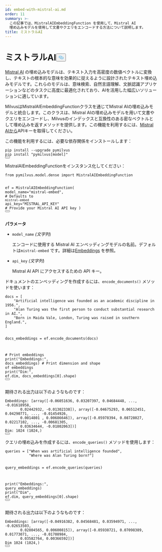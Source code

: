 ```yaml
---
id: embed-with-mistral-ai.md
order: 11
summary: >-
  この記事では、MistralAIEmbeddingFunction を使用して、Mistral AI
  埋め込みモデルを使用して文書やクエリをエンコードする方法について説明します。
title: ミストラルAI
---
```

<h1 id="Mistral-AI" class="common-anchor-header">ミストラルAI<button data-href="#Mistral-AI" class="anchor-icon" translate="no">
      <svg translate="no"
        aria-hidden="true"
        focusable="false"
        height="20"
        version="1.1"
        viewBox="0 0 16 16"
        width="16"
      >
        <path
          fill="#0092E4"
          fill-rule="evenodd"
          d="M4 9h1v1H4c-1.5 0-3-1.69-3-3.5S2.55 3 4 3h4c1.45 0 3 1.69 3 3.5 0 1.41-.91 2.72-2 3.25V8.59c.58-.45 1-1.27 1-2.09C10 5.22 8.98 4 8 4H4c-.98 0-2 1.22-2 2.5S3 9 4 9zm9-3h-1v1h1c1 0 2 1.22 2 2.5S13.98 12 13 12H9c-.98 0-2-1.22-2-2.5 0-.83.42-1.64 1-2.09V6.25c-1.09.53-2 1.84-2 3.25C6 11.31 7.55 13 9 13h4c1.45 0 3-1.69 3-3.5S14.5 6 13 6z"
        ></path>
      </svg>
    </button></h1><p><a href="https://mistral.ai/">Mistral AI</a> の埋め込みモデルは、テキスト入力を高密度の数値ベクトルに変換し、テキストの根本的な意味を効果的に捉えるように設計されたテキスト埋め込みモデルです。これらのモデルは、意味検索、自然言語理解、文脈認識アプリケーションなどのタスクに高度に最適化されており、AIを活用した幅広いソリューションに適しています。</p>
<p>MilvusはMistralAIEmbeddingFunctionクラスを通じてMistral AIの埋め込みモデルと統合します。このクラスは、Mistral AIの埋め込みモデルを用いて文書やクエリをエンコードし、Milvusのインデックスと互換性のある密なベクトルとして埋め込みを返すメソッドを提供します。この機能を利用するには、<a href="https://console.mistral.ai/">Mistral AIから</a>APIキーを取得してください。</p>
<p>この機能を利用するには、必要な依存関係をインストールします：</p>
<pre><code translate="no" class="language-python">pip install --upgrade pymilvus
pip install <span class="hljs-string">&quot;pymilvus[model]&quot;</span>
<button class="copy-code-btn"></button></code></pre>
<p>MistralAIEmbeddingFunctionをインスタンス化してください：</p>
<pre><code translate="no" class="language-python"><span class="hljs-keyword">from</span> pymilvus.model.dense <span class="hljs-keyword">import</span> MistralAIEmbeddingFunction

ef = MistralAIEmbeddingFunction(
    model_name=<span class="hljs-string">&quot;mistral-embed&quot;</span>, <span class="hljs-comment"># Defaults to `mistral-embed`</span>
    api_key=<span class="hljs-string">&quot;MISTRAL_API_KEY&quot;</span> <span class="hljs-comment"># Provide your Mistral AI API key</span>
)
<button class="copy-code-btn"></button></code></pre>
<p><strong>パラメータ</strong></p>
<ul>
<li><p><code translate="no">model_name</code> <em>(文字列</em>)</p>
<p>エンコードに使用する Mistral AI エンベッディングモデルの名前。デフォルトは<code translate="no">mistral-embed</code> です。詳細は<a href="https://docs.mistral.ai/capabilities/embeddings/">Embeddings</a> を参照。</p></li>
<li><p><code translate="no">api_key</code> <em>(文字列</em>)</p>
<p>Mistral AI API にアクセスするための API キー。</p></li>
</ul>
<p>ドキュメントのエンベッディングを作成するには、<code translate="no">encode_documents()</code> メソッドを使います：</p>
<pre><code translate="no" class="language-python">docs = [
    <span class="hljs-string">&quot;Artificial intelligence was founded as an academic discipline in 1956.&quot;</span>,
    <span class="hljs-string">&quot;Alan Turing was the first person to conduct substantial research in AI.&quot;</span>,
    <span class="hljs-string">&quot;Born in Maida Vale, London, Turing was raised in southern England.&quot;</span>,
]

docs_embeddings = ef.encode_documents(docs)

<span class="hljs-comment"># Print embeddings</span>
<span class="hljs-built_in">print</span>(<span class="hljs-string">&quot;Embeddings:&quot;</span>, docs_embeddings)
<span class="hljs-comment"># Print dimension and shape of embeddings</span>
<span class="hljs-built_in">print</span>(<span class="hljs-string">&quot;Dim:&quot;</span>, ef.dim, docs_embeddings[<span class="hljs-number">0</span>].shape)
<button class="copy-code-btn"></button></code></pre>
<p>期待される出力は以下のようなものです：</p>
<pre><code translate="no" class="language-python">Embeddings: [array([-<span class="hljs-number">0.06051636</span>, <span class="hljs-number">0.03207397</span>, <span class="hljs-number">0.04684448</span>, ..., -<span class="hljs-number">0.01618958</span>,
       <span class="hljs-number">0.02442932</span>, -<span class="hljs-number">0.01302338</span>]), array([-<span class="hljs-number">0.04675293</span>, <span class="hljs-number">0.06512451</span>, <span class="hljs-number">0.04290771</span>, ..., -<span class="hljs-number">0.01454926</span>,
       <span class="hljs-number">0.0014801</span> , <span class="hljs-number">0.00686646</span>]), array([-<span class="hljs-number">0.05978394</span>, <span class="hljs-number">0.08728027</span>, <span class="hljs-number">0.02217102</span>, ..., -<span class="hljs-number">0.00681305</span>,
       <span class="hljs-number">0.03634644</span>, -<span class="hljs-number">0.01802063</span>])]
Dim: <span class="hljs-number">1024</span> (<span class="hljs-number">1024</span>,)
<button class="copy-code-btn"></button></code></pre>
<p>クエリの埋め込みを作成するには、<code translate="no">encode_queries()</code> メソッドを使用します：</p>
<pre><code translate="no" class="language-python">queries = [<span class="hljs-string">&quot;When was artificial intelligence founded&quot;</span>,
           <span class="hljs-string">&quot;Where was Alan Turing born?&quot;</span>]

query_embeddings = ef.encode_queries(queries)

<span class="hljs-built_in">print</span>(<span class="hljs-string">&quot;Embeddings:&quot;</span>, query_embeddings)
<span class="hljs-built_in">print</span>(<span class="hljs-string">&quot;Dim&quot;</span>, ef.dim, query_embeddings[<span class="hljs-number">0</span>].shape)
<button class="copy-code-btn"></button></code></pre>
<p>期待される出力は以下のようなものです：</p>
<pre><code translate="no" class="language-python">Embeddings: [array([-<span class="hljs-number">0.04916382</span>, <span class="hljs-number">0.04568481</span>, <span class="hljs-number">0.03594971</span>, ..., -<span class="hljs-number">0.02653503</span>,
       <span class="hljs-number">0.02804565</span>, <span class="hljs-number">0.00600815</span>]), array([-<span class="hljs-number">0.05938721</span>, <span class="hljs-number">0.07098389</span>, <span class="hljs-number">0.01773071</span>, ..., -<span class="hljs-number">0.01708984</span>,
       <span class="hljs-number">0.03582764</span>, <span class="hljs-number">0.00366592</span>])]
Dim <span class="hljs-number">1024</span> (<span class="hljs-number">1024</span>,)
<button class="copy-code-btn"></button></code></pre>
